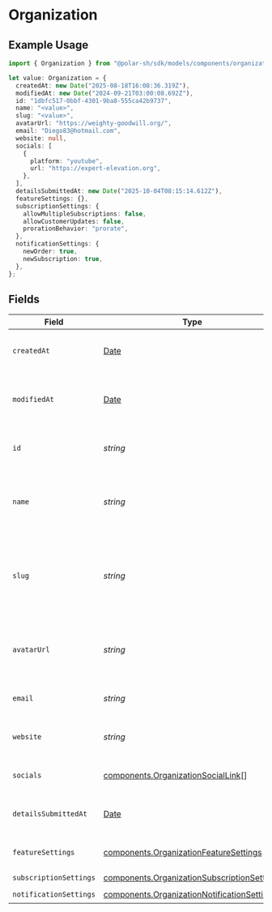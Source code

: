 # Organization

## Example Usage

```typescript
import { Organization } from "@polar-sh/sdk/models/components/organization.js";

let value: Organization = {
  createdAt: new Date("2025-08-18T16:08:36.319Z"),
  modifiedAt: new Date("2024-09-21T03:00:08.692Z"),
  id: "1dbfc517-0bbf-4301-9ba8-555ca42b9737",
  name: "<value>",
  slug: "<value>",
  avatarUrl: "https://weighty-goodwill.org/",
  email: "Diego83@hotmail.com",
  website: null,
  socials: [
    {
      platform: "youtube",
      url: "https://expert-elevation.org",
    },
  ],
  detailsSubmittedAt: new Date("2025-10-04T08:15:14.612Z"),
  featureSettings: {},
  subscriptionSettings: {
    allowMultipleSubscriptions: false,
    allowCustomerUpdates: false,
    prorationBehavior: "prorate",
  },
  notificationSettings: {
    newOrder: true,
    newSubscription: true,
  },
};
```

## Fields

| Field                                                                                                      | Type                                                                                                       | Required                                                                                                   | Description                                                                                                | Example                                                                                                    |
| ---------------------------------------------------------------------------------------------------------- | ---------------------------------------------------------------------------------------------------------- | ---------------------------------------------------------------------------------------------------------- | ---------------------------------------------------------------------------------------------------------- | ---------------------------------------------------------------------------------------------------------- |
| `createdAt`                                                                                                | [Date](https://developer.mozilla.org/en-US/docs/Web/JavaScript/Reference/Global_Objects/Date)              | :heavy_check_mark:                                                                                         | Creation timestamp of the object.                                                                          |                                                                                                            |
| `modifiedAt`                                                                                               | [Date](https://developer.mozilla.org/en-US/docs/Web/JavaScript/Reference/Global_Objects/Date)              | :heavy_check_mark:                                                                                         | Last modification timestamp of the object.                                                                 |                                                                                                            |
| `id`                                                                                                       | *string*                                                                                                   | :heavy_check_mark:                                                                                         | The organization ID.                                                                                       | 1dbfc517-0bbf-4301-9ba8-555ca42b9737                                                                       |
| `name`                                                                                                     | *string*                                                                                                   | :heavy_check_mark:                                                                                         | Organization name shown in checkout, customer portal, emails etc.                                          |                                                                                                            |
| `slug`                                                                                                     | *string*                                                                                                   | :heavy_check_mark:                                                                                         | Unique organization slug in checkout, customer portal and credit card statements.                          |                                                                                                            |
| `avatarUrl`                                                                                                | *string*                                                                                                   | :heavy_check_mark:                                                                                         | Avatar URL shown in checkout, customer portal, emails etc.                                                 |                                                                                                            |
| `email`                                                                                                    | *string*                                                                                                   | :heavy_check_mark:                                                                                         | Public support email.                                                                                      |                                                                                                            |
| `website`                                                                                                  | *string*                                                                                                   | :heavy_check_mark:                                                                                         | Official website of the organization.                                                                      |                                                                                                            |
| `socials`                                                                                                  | [components.OrganizationSocialLink](../../models/components/organizationsociallink.md)[]                   | :heavy_check_mark:                                                                                         | Links to social profiles.                                                                                  |                                                                                                            |
| `detailsSubmittedAt`                                                                                       | [Date](https://developer.mozilla.org/en-US/docs/Web/JavaScript/Reference/Global_Objects/Date)              | :heavy_check_mark:                                                                                         | When the business details were submitted.                                                                  |                                                                                                            |
| `featureSettings`                                                                                          | [components.OrganizationFeatureSettings](../../models/components/organizationfeaturesettings.md)           | :heavy_check_mark:                                                                                         | Organization feature settings                                                                              |                                                                                                            |
| `subscriptionSettings`                                                                                     | [components.OrganizationSubscriptionSettings](../../models/components/organizationsubscriptionsettings.md) | :heavy_check_mark:                                                                                         | N/A                                                                                                        |                                                                                                            |
| `notificationSettings`                                                                                     | [components.OrganizationNotificationSettings](../../models/components/organizationnotificationsettings.md) | :heavy_check_mark:                                                                                         | N/A                                                                                                        |                                                                                                            |
